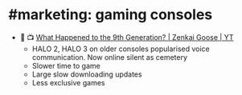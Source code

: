 # #marketing: gaming consoles

- :speech_balloon: :tv: [What Happened to the 9th Generation? | Zenkai Goose | YT](https://www.youtube.com/watch?v=EJxaIP8F3K8)
	- HALO 2, HALO 3 on older consoles popularised voice communication. Now online silent as cemetery
	- Slower time to game
	- Large slow downloading updates
	- Less exclusive games
